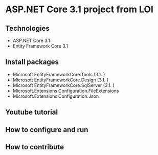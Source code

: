 # ASP.NET Core 3.1 project from LOI
## Technologies
-	ASP.NET Core 3.1
-	Entity Framework Core 3.1
## Install packages
- Microsoft EntityFrameworkCore.Tools (3.1. )
- Microsoft EntityFrameworkCore.Design (3.1. )
- Microsoft EntityFrameworkCore.SqlServer (3.1. )
- Microsoft.Extensions.Configuration.FileExtensions
- Microsoft.Extensions.Configuration.Json 
## Youtube tutorial
## How to configure and run
## How to contribute
